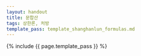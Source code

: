 ```yaml
---
layout: handout
title: 문합산
tags: 상한론, 처방
template_pass: template_shanghanlun_formulas.md
---
```



{% include {{ page.template_pass }} %}